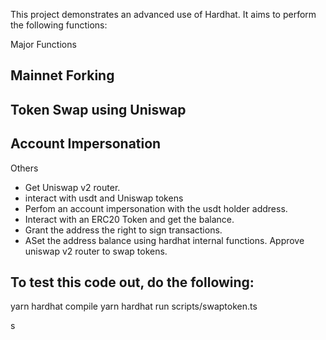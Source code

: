 
This project demonstrates an advanced use of Hardhat.
It aims to perform the following functions:

Major Functions
## Mainnet Forking 
## Token Swap using Uniswap
## Account Impersonation

Others
- Get Uniswap v2 router.
- interact with usdt and Uniswap tokens
-  Perfom an account impersonation with the usdt holder address.
- Interact with an ERC20 Token and get the balance.
 - Grant the address the right to sign transactions.
 - ASet the address balance using hardhat internal functions.
 Approve uniswap v2 router to swap tokens.


## To test this code out, do the following:
yarn hardhat compile
yarn hardhat run scripts/swaptoken.ts

s
